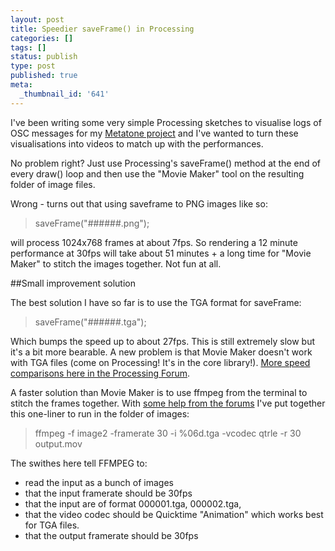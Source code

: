 ```yaml
---
layout: post
title: Speedier saveFrame() in Processing
categories: []
tags: []
status: publish
type: post
published: true
meta:
  _thumbnail_id: '641'
---
```


I've been writing some very simple Processing sketches to visualise logs of OSC messages for my 
[Metatone project](/metatone) and I've wanted to turn these visualisations into videos to match up with the performances.


No problem right? Just use Processing's saveFrame() method at the end of every draw() loop and then use the "Movie Maker" tool on the resulting folder of image files.


Wrong - turns out that using saveframe to PNG images like so:


>saveFrame("######.png");



will process 1024x768 frames at about 7fps. So rendering a 12 minute performance at 30fps will take about 51 minutes + a long time for "Movie Maker" to stitch the images together. Not fun at all.


##Small improvement solution



The best solution I have so far is to use the TGA format for saveFrame:


>saveFrame("######.tga");



Which bumps the speed up to about 27fps. This is still extremely slow but it's a bit more bearable. A new problem is that Movie Maker doesn't work with TGA files (come on Processing! It's in the core library!). 
[More speed comparisons here in the Processing Forum](http://forum.processing.org/topic/saveframe-framerate-comparison-discussion-on-capturing-high-resolution-sketch-output).


A faster solution than Movie Maker is to use ffmpeg from the terminal to stitch the frames together. With 
[some help from the forums](http://forum.processing.org/topic/add-file-capture-sketch-output-threaded-for-less-slowdown) I've put together this one-liner to run in the folder of images:


>ffmpeg -f image2 -framerate 30 -i %06d.tga -vcodec qtrle -r 30  output.mov



The swithes here tell FFMPEG to:
- read the input as a bunch of images
- that the input framerate should be 30fps
- that the input are of format 000001.tga, 000002.tga,
- that the video codec should be Quicktime "Animation" which works best for TGA files.
- that the output framerate should be 30fps
